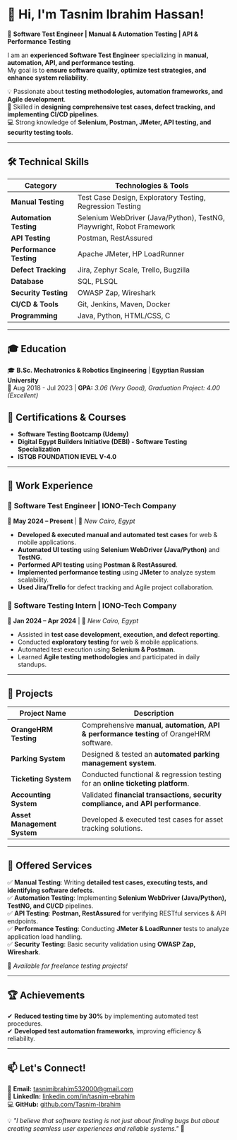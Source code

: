 # 👋 Hi, I'm Tasnim Ibrahim Hassan!
🚀 **Software Test Engineer | Manual & Automation Testing | API & Performance Testing**

I am an **experienced Software Test Engineer** specializing in **manual, automation, API, and performance testing**.  
My goal is to **ensure software quality, optimize test strategies, and enhance system reliability**.  

💡 Passionate about **testing methodologies, automation frameworks, and Agile development**.  
🎯 Skilled in **designing comprehensive test cases, defect tracking, and implementing CI/CD pipelines**.  
💻 Strong knowledge of **Selenium, Postman, JMeter, API testing, and security testing tools**.  

---

## 🛠 **Technical Skills**
| **Category**         | **Technologies & Tools** |
|---------------------|------------------------|
| **Manual Testing**  | Test Case Design, Exploratory Testing, Regression Testing |
| **Automation Testing**  | Selenium WebDriver (Java/Python), TestNG, Playwright, Robot Framework |
| **API Testing**  | Postman, RestAssured |
| **Performance Testing**  | Apache JMeter, HP LoadRunner |
| **Defect Tracking**  | Jira, Zephyr Scale, Trello, Bugzilla |
| **Database**  | SQL, PLSQL |
| **Security Testing**  | OWASP Zap, Wireshark |
| **CI/CD & Tools**  | Git, Jenkins, Maven, Docker |
| **Programming**  | Java, Python, HTML/CSS, C |

---

## 🎓 **Education**
🎓 **B.Sc. Mechatronics & Robotics Engineering** | **Egyptian Russian University**  
📆 Aug 2018 - Jul 2023 | **GPA:** *3.06 (Very Good), Graduation Project: 4.00 (Excellent)*  

## 📜 **Certifications & Courses**
- **Software Testing Bootcamp (Udemy)**
- **Digital Egypt Builders Initiative (DEBI) - Software Testing Specialization**
- **ISTQB FOUNDATION lEVEL V-4.0** 

---

## 💼 **Work Experience**
### 🔹 **Software Test Engineer | IONO-Tech Company**  
📆 **May 2024 – Present** | 📍 *New Cairo, Egypt*  
- **Developed & executed manual and automated test cases** for web & mobile applications.  
- **Automated UI testing** using **Selenium WebDriver (Java/Python)** and **TestNG**.  
- **Performed API testing** using **Postman & RestAssured**.  
- **Implemented performance testing** using **JMeter** to analyze system scalability.  
- **Used Jira/Trello** for defect tracking and Agile project collaboration.  

### 🔹 **Software Testing Intern | IONO-Tech Company**  
📆 **Jan 2024 – Apr 2024** | 📍 *New Cairo, Egypt*  
- Assisted in **test case development, execution, and defect reporting**.  
- Conducted **exploratory testing** for web & mobile applications.  
- Automated test execution using **Selenium & Postman**.  
- Learned **Agile testing methodologies** and participated in daily standups.

---

## 🚀 **Projects**
| **Project Name**  | **Description** |
|------------------|----------------|
| **OrangeHRM Testing**  | Comprehensive **manual, automation, API & performance testing** of OrangeHRM software. |
| **Parking System**  | Designed & tested an **automated parking management system**. |
| **Ticketing System**  | Conducted functional & regression testing for an **online ticketing platform**. |
| **Accounting System**  | Validated **financial transactions, security compliance, and API performance**. |
| **Asset Management System**  | Developed & executed test cases for asset tracking solutions. |

---

## 🎯 **Offered Services**
✅ **Manual Testing**: Writing **detailed test cases, executing tests, and identifying software defects**.  
✅ **Automation Testing**: Implementing **Selenium WebDriver (Java/Python), TestNG, and CI/CD** pipelines.  
✅ **API Testing**: **Postman, RestAssured** for verifying RESTful services & API endpoints.  
✅ **Performance Testing**: Conducting **JMeter & LoadRunner** tests to analyze application load handling.  
✅ **Security Testing**: Basic security validation using **OWASP Zap, Wireshark**.  

📌 *Available for freelance testing projects!*

---

## 🏆 **Achievements**
✔ **Reduced testing time by 30%** by implementing automated test procedures.  
✔ **Developed test automation frameworks**, improving efficiency & reliability.  

---

## 📫 **Let's Connect!**
📧 **Email:** [tasnimibrahim532000@gmail.com](mailto:tasnimibrahim532000@gmail.com)  
🔗 **LinkedIn:** [linkedin.com/in/tasnim-ebrahim](https://linkedin.com/in/tasnim-ebrahim)  
💻 **GitHub:** [github.com/Tasnim-Ibrahim](https://github.com/Tasnim-Ibrahim)  

💡 *"I believe that software testing is not just about finding bugs but about creating seamless user experiences and reliable systems."* 🚀  
